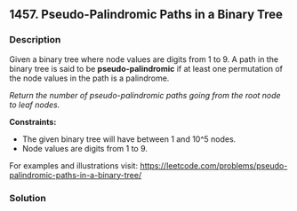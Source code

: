 ## 1457. Pseudo-Palindromic Paths in a Binary Tree

### Description

Given a binary tree where node values are digits from 1 to 9. A path in the binary tree is said to be **pseudo-palindromic** if at least one permutation of the node values in the path is a palindrome.

*Return the number of pseudo-palindromic paths going from the root node to leaf nodes.*

**Constraints:**
- The given binary tree will have between 1 and 10^5 nodes.
- Node values are digits from 1 to 9.

For examples and illustrations visit: https://leetcode.com/problems/pseudo-palindromic-paths-in-a-binary-tree/

### Solution
